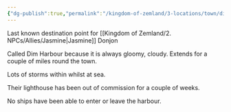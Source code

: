 ```yaml
---
{"dg-publish":true,"permalink":"/kingdom-of-zemland/3-locations/town/dim-harbour/","tags":["Town"]}
---
```


Last known destination point for [[Kingdom of Zemland/2. NPCs/Allies/Jasmine\|Jasmine]] Donjon

Called Dim Harbour because it is always gloomy, cloudy. Extends for a couple of miles round the town.

Lots of storms within whilst at sea.

Their lighthouse has been out of commission for a couple of weeks.

No ships have been able to enter or leave the harbour.